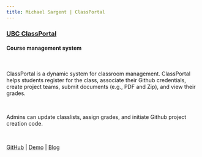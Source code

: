 ```yaml
---
title: Michael Sargent | ClassPortal
---
```


### [UBC ClassPortal]()
#### Course management system

<br> 

ClassPortal is a dynamic system for classroom management. ClassPortal helps students register for the class, associate their Github credentials, create project teams, submit documents (e.g., PDF and Zip), and view their grades.

<br> 

Admins can update classlists, assign grades, and initiate Github project creation code.

<br> 

[GitHub][github] | [Demo][demo] | [Blog][blog] 

<br><br>

[github]: <https://github.com/ubccpsc/classportal/>
[demo]: <http://skaha.cs.ubc.ca:8020>
[blog]: <../../blog/classportal> 
